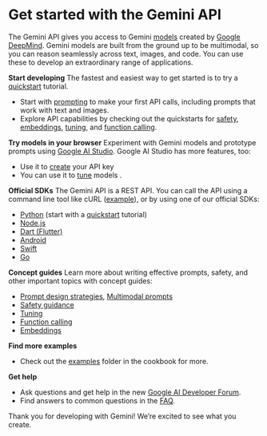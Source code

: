 # Get started with the Gemini API
The Gemini API gives you access to Gemini [models](https://ai.google.dev/models/gemini) created by [Google DeepMind](https://deepmind.google/technologies/gemini/#introduction). Gemini models are built from the ground up to be multimodal, so you can reason seamlessly across text, images, and code. You can use these to develop an extraordinary range of applications.

**Start developing**
The fastest and easiest way to get started is to try a [quickstart](https://github.com/google-gemini/gemini-api-cookbook/tree/main/quickstarts) tutorial.  
* Start with [prompting](https://github.com/google-gemini/gemini-api-cookbook/blob/main/quickstarts/Prompting.ipynb) to make your first API calls, including prompts that work with text and images.
* Explore API capabilities by checking out the quickstarts for [safety](https://github.com/google-gemini/gemini-api-cookbook/blob/main/quickstarts/Safety.ipynb), [embeddings](https://github.com/google-gemini/gemini-api-cookbook/blob/main/quickstarts/Embeddings.ipynb), [tuning](https://github.com/google-gemini/gemini-api-cookbook/blob/main/quickstarts/Tuning.ipynb), and [function calling](https://github.com/google-gemini/gemini-api-cookbook/blob/main/quickstarts/Function_calling.ipynb). 

**Try models in your browser**
Experiment with Gemini models and prototype prompts using [Google AI Studio](https://aistudio.google.com/). Google AI Studio has more features, too:
* Use it to [create](https://aistudio.google.com/app/apikey) your API key
* You can use it to [tune](https://aistudio.google.com/app/tuned_models/new_tuned_model) models .

**Official SDKs**
The Gemini API is a REST API. You can call the API using a command line tool like cURL ([example](https://github.com/google-gemini/gemini-api-cookbook/blob/main/quickstarts/curl/rest_prompting.ipynb)), or by using one of our official SDKs:
* [Python](https://github.com/google/generative-ai-python) (start with a [quickstart](https://github.com/google-gemini/gemini-api-cookbook/tree/main/quickstarts) tutorial)
* [Node.js](https://github.com/google/generative-ai-js)
* [Dart (Flutter)](https://github.com/google/generative-ai-dart)
* [Android](https://github.com/google/generative-ai-android)
* [Swift](https://github.com/google/generative-ai-swift)
* [Go](https://github.com/google/generative-ai-go)

**Concept guides**
Learn more about writing effective prompts, safety, and other important topics with concept guides:
* [Prompt design strategies](https://ai.google.dev/docs/prompt_best_practices), [Multimodal prompts](https://ai.google.dev/docs/multimodal_concepts)
* [Safety guidance](https://ai.google.dev/docs/safety_guidance)
* [Tuning](https://ai.google.dev/docs/model_tuning_guidance)
* [Function calling](https://ai.google.dev/docs/function_calling)
* [Embeddings](https://ai.google.dev/docs/embeddings_guide)

**Find more examples**
* Check out the [examples](https://github.com/google-gemini/gemini-api-cookbook) folder in the cookbook for more.

**Get help**
* Ask questions and get help in the new [Google AI Developer Forum](https://discuss.ai.google.dev).
* Find answers to common questions in the [FAQ](https://github.com/google-gemini/gemini-api-cookbook/blob/main/FAQ.md).

Thank you for developing with Gemini! We’re excited to see what you create.

